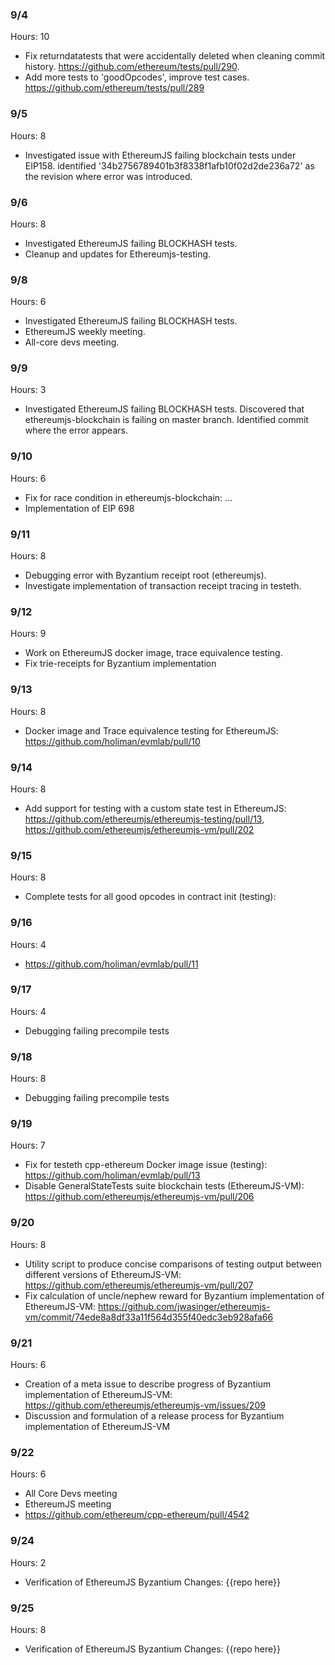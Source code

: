 ### 9/4 
Hours: 10
  - Fix returndatatests that were accidentally deleted when cleaning commit history.  https://github.com/ethereum/tests/pull/290. 
  - Add more tests to 'goodOpcodes', improve test cases. https://github.com/ethereum/tests/pull/289
### 9/5
Hours: 8 
  - Investigated issue with EthereumJS failing blockchain tests under EIP158.  identified '34b2756789401b3f8338f1afb10f02d2de236a72' as the revision where error was introduced.
### 9/6 
Hours: 8
  - Investigated EthereumJS failing BLOCKHASH tests.  
  - Cleanup and updates for Ethereumjs-testing.
### 9/8 
Hours: 6
  - Investigated EthereumJS failing BLOCKHASH tests.  
  - EthereumJS weekly meeting.  
  - All-core devs meeting.
### 9/9 
Hours: 3
  - Investigated EthereumJS failing BLOCKHASH tests.  Discovered that ethereumjs-blockchain is failing on master branch.  Identified commit where the error appears.
### 9/10 
Hours: 6
  - Fix for race condition in ethereumjs-blockchain: ...   
  - Implementation of EIP 698 
### 9/11 
Hours: 8
  - Debugging error with Byzantium receipt root (ethereumjs).  
  - Investigate implementation of transaction receipt tracing in testeth.
### 9/12 
Hours: 9
  - Work on EthereumJS docker image, trace equivalence testing.  
  - Fix trie-receipts for Byzantium implementation
### 9/13
Hours: 8
  - Docker image and Trace equivalence testing for EthereumJS: https://github.com/holiman/evmlab/pull/10

### 9/14
Hours: 8
  - Add support for testing with a custom state test in EthereumJS: https://github.com/ethereumjs/ethereumjs-testing/pull/13, https://github.com/ethereumjs/ethereumjs-vm/pull/202

### 9/15
Hours: 8
  - Complete tests for all good opcodes in contract init (testing): 

### 9/16
Hours: 4
  - https://github.com/holiman/evmlab/pull/11

### 9/17
Hours: 4
  - Debugging failing precompile tests

### 9/18
Hours: 8
  - Debugging failing precompile tests

### 9/19
Hours: 7
  - Fix for testeth cpp-ethereum Docker image issue (testing): https://github.com/holiman/evmlab/pull/13
  - Disable GeneralStateTests suite blockchain tests (EthereumJS-VM): https://github.com/ethereumjs/ethereumjs-vm/pull/206

### 9/20
Hours: 8
  - Utility script to produce concise comparisons of testing output between different versions of EthereumJS-VM: https://github.com/ethereumjs/ethereumjs-vm/pull/207
  - Fix calculation of uncle/nephew reward for Byzantium implementation of EthereumJS-VM: https://github.com/jwasinger/ethereumjs-vm/commit/74ede8a8df33a11f564d355f40edc3eb928afa66

### 9/21
Hours: 6
  - Creation of a meta issue to describe progress of Byzantium implementation of EthereumJS-VM: https://github.com/ethereumjs/ethereumjs-vm/issues/209
  - Discussion and formulation of a release process for Byzantium implementation of EthereumJS-VM

### 9/22
Hours: 6
  - All Core Devs meeting
  - EthereumJS meeting
  - https://github.com/ethereum/cpp-ethereum/pull/4542

### 9/24
Hours: 2
  - Verification of EthereumJS Byzantium Changes: {{repo here}}

### 9/25
Hours: 8
  - Verification of EthereumJS Byzantium Changes: {{repo here}}

